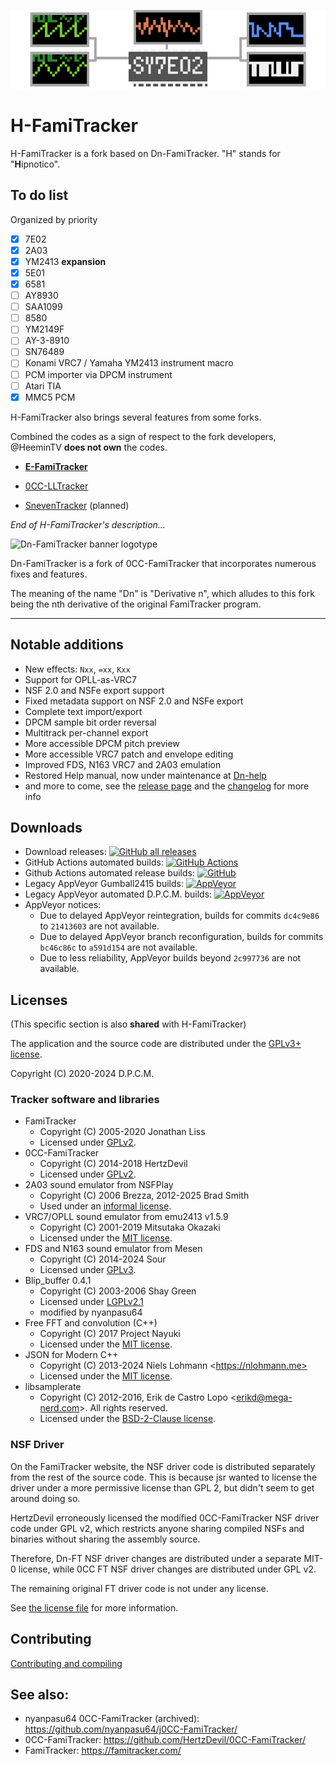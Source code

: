 ![asd](docs/H-FamiTrackerBannerImage.png)

# H-FamiTracker 

H-FamiTracker is a fork based on Dn-FamiTracker. "H" stands for "**H**ipnotico".

## To do list

Organized by priority

- [x] 7E02
- [x] 2A03
- [x] YM2413 **expansion**
- [x] 5E01
- [x] 6581
- [ ] AY8930
- [ ] SAA1099
- [ ] 8580
- [ ] YM2149F
- [ ] AY-3-8910
- [ ] SN76489
- [ ] Konami VRC7 / Yamaha YM2413 instrument macro
- [ ] PCM importer via DPCM instrument
- [ ] Atari TIA
- [x] MMC5 PCM

H-FamiTracker also brings several features from some forks.

Combined the codes as a sign of respect to the fork developers, @HeeminTV **does not own** the codes.

- [**E-FamiTracker**](https://github.com/eulyderg/E-FamiTracker)

- [0CC-LLTracker](https://www.patreon.com/posts/0cc-lltracker-57793427)

- [SnevenTracker](https://github.com/HertzDevil/SnevenTracker/) (planned)



*End of H-FamiTracker's description...*

![Dn-FamiTracker banner logotype](docs/dn_logo.svg)

Dn-FamiTracker is a fork of 0CC-FamiTracker that incorporates numerous fixes and features.

The meaning of the name "Dn" is "Derivative n", which alludes to this fork being the nth derivative of the original FamiTracker program.

---

## Notable additions

- New effects: `Nxx`, `=xx`, `Kxx`
- Support for OPLL-as-VRC7
- NSF 2.0 and NSFe export support
- Fixed metadata support on NSF 2.0 and NSFe export
- Complete text import/export
- DPCM sample bit order reversal
- Multitrack per-channel export
- More accessible DPCM pitch preview
- More accessible VRC7 patch and envelope editing
- Improved FDS, N163 VRC7 and 2A03 emulation
- Restored Help manual, now under maintenance at [Dn-help](https://github.com/Dn-Programming-Core-Management/Dn-help)
- and more to come, see the [release page](https://github.com/Dn-Programming-Core-Management/Dn-FamiTracker/releases) and the [changelog](docs/CHANGELOG.md) for more info

## Downloads

- Download releases: [![GitHub all releases](https://img.shields.io/github/downloads/Dn-Programming-Core-Management/Dn-FamiTracker/total?logo=github&style=flat-square)](https://github.com/Dn-Programming-Core-Management/Dn-FamiTracker/releases)
- GitHub Actions automated builds: [![GitHub Actions](https://img.shields.io/github/actions/workflow/status/Dn-Programming-Core-Management/Dn-FamiTracker/build-artifact.yml?style=flat-square)](https://github.com/Dn-Programming-Core-Management/Dn-FamiTracker/actions/workflows/build-artifact.yml)
- Github Actions automated release builds: [![GitHub](https://img.shields.io/github/actions/workflow/status/Dn-Programming-Core-Management/Dn-FamiTracker/build-release-artifact.yml?style=flat-square)](https://github.com/Dn-Programming-Core-Management/Dn-FamiTracker/actions/workflows/build-release-artifact.yml)
- Legacy AppVeyor Gumball2415 builds: [![AppVeyor](https://img.shields.io/appveyor/build/Gumball2415/dn-famitracker-legacy?logo=appveyor&style=flat-square)](https://ci.appveyor.com/project/Gumball2415/dn-famitracker-legacy/history)
- Legacy AppVeyor automated D.P.C.M. builds: [![AppVeyor](https://img.shields.io/appveyor/build/Gumball2415/dn-famitracker?logo=appveyor&style=flat-square)](https://ci.appveyor.com/project/Gumball2415/dn-famitracker/history)
- AppVeyor notices:
	- Due to delayed AppVeyor reintegration, builds for commits `dc4c9e86` to `21413603` are not available.
	- Due to delayed AppVeyor branch reconfiguration, builds for commits `bc46c86c` to `a591d154` are not available.
	- Due to less reliability, AppVeyor builds beyond `2c997736` are not available.

## Licenses

(This specific section is also **shared** with H-FamiTracker)

The application and the source code are distributed under the [GPLv3+ license](https://www.gnu.org/licenses/gpl-3.0.en.html).

Copyright (C) 2020-2024 D.P.C.M.

### Tracker software and libraries

- FamiTracker
	- Copyright (C) 2005-2020 Jonathan Liss
	- Licensed under [GPLv2](https://www.gnu.org/licenses/old-licenses/gpl-2.0.en.html).
- 0CC-FamiTracker
	- Copyright (C) 2014-2018 HertzDevil
	- Licensed under [GPLv2](https://www.gnu.org/licenses/old-licenses/gpl-2.0.en.html).
- 2A03 sound emulator from NSFPlay
	- Copyright (C) 2006 Brezza, 2012-2025 Brad Smith
	- Used under an [informal license](Source/APU/nsfplay/readme.txt).
- VRC7/OPLL sound emulator from emu2413 v1.5.9
	- Copyright (C) 2001-2019 Mitsutaka Okazaki
	- Licensed under the [MIT license](https://mit-license.org/).
- FDS and N163 sound emulator from Mesen
	- Copyright (C) 2014-2024 Sour
	- Licensed under [GPLv3](https://www.gnu.org/licenses/old-licenses/gpl-3.0.en.html).
- Blip_buffer 0.4.1
	- Copyright (C) 2003-2006 Shay Green
	- Licensed under [LGPLv2.1](https://www.gnu.org/licenses/old-licenses/lgpl-2.1.html)
	- modified by nyanpasu64
- Free FFT and convolution (C++)
	- Copyright (C) 2017 Project Nayuki
	- Licensed under the [MIT license](https://mit-license.org/).
- JSON for Modern C++
	- Copyright (C) 2013-2024 Niels Lohmann \<https://nlohmann.me>
	- Licensed under the [MIT license](https://mit-license.org/).
- libsamplerate
	- Copyright (C) 2012-2016, Erik de Castro Lopo \<erikd@mega-nerd.com>. All rights reserved.
	- Licensed under the [BSD-2-Clause license](https://www.freebsd.org/copyright/freebsd-license/).

### NSF Driver

On the FamiTracker website, the NSF driver code is distributed separately from the rest of the source code. This is because jsr wanted to license the driver under a more permissive license than GPL 2, but didn't seem to get around doing so.

HertzDevil erroneously licensed the modified 0CC-FamiTracker NSF driver code under GPL v2, which restricts anyone sharing compiled NSFs and binaries without sharing the assembly source.

Therefore, Dn-FT NSF driver changes are distributed under a separate MIT-0 license, while 0CC FT NSF driver changes are distributed under GPL v2.

The remaining original FT driver code is not under any license.

See [the license file](Source/drivers/asm/LICENSE) for more information.

## Contributing

[Contributing and compiling](docs/CONTRIBUTING.md)

## See also:

- nyanpasu64 0CC-FamiTracker (archived): https://github.com/nyanpasu64/j0CC-FamiTracker/
- 0CC-FamiTracker: https://github.com/HertzDevil/0CC-FamiTracker/
- FamiTracker: https://famitracker.com/
